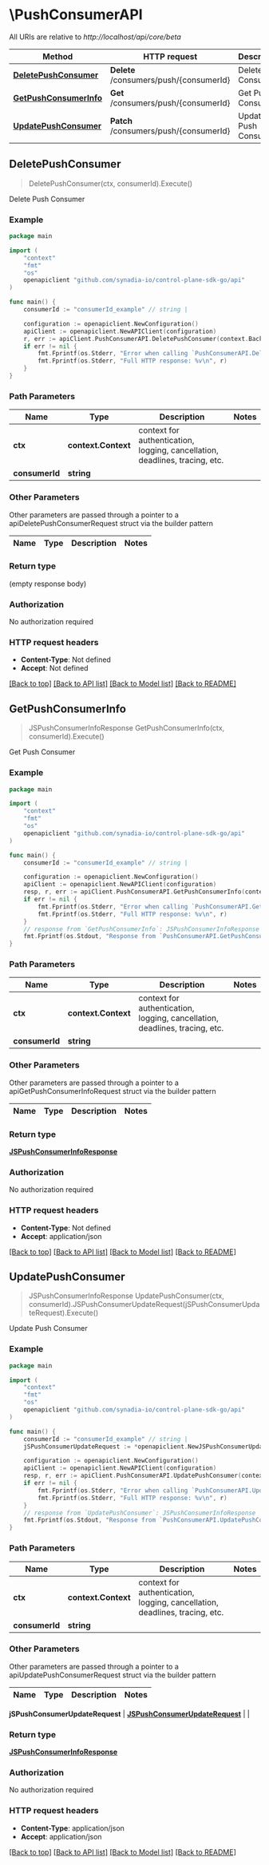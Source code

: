 # \PushConsumerAPI

All URIs are relative to *http://localhost/api/core/beta*

Method | HTTP request | Description
------------- | ------------- | -------------
[**DeletePushConsumer**](PushConsumerAPI.md#DeletePushConsumer) | **Delete** /consumers/push/{consumerId} | Delete Push Consumer
[**GetPushConsumerInfo**](PushConsumerAPI.md#GetPushConsumerInfo) | **Get** /consumers/push/{consumerId} | Get Push Consumer
[**UpdatePushConsumer**](PushConsumerAPI.md#UpdatePushConsumer) | **Patch** /consumers/push/{consumerId} | Update Push Consumer



## DeletePushConsumer

> DeletePushConsumer(ctx, consumerId).Execute()

Delete Push Consumer



### Example

```go
package main

import (
    "context"
    "fmt"
    "os"
    openapiclient "github.com/synadia-io/control-plane-sdk-go/api"
)

func main() {
    consumerId := "consumerId_example" // string | 

    configuration := openapiclient.NewConfiguration()
    apiClient := openapiclient.NewAPIClient(configuration)
    r, err := apiClient.PushConsumerAPI.DeletePushConsumer(context.Background(), consumerId).Execute()
    if err != nil {
        fmt.Fprintf(os.Stderr, "Error when calling `PushConsumerAPI.DeletePushConsumer``: %v\n", err)
        fmt.Fprintf(os.Stderr, "Full HTTP response: %v\n", r)
    }
}
```

### Path Parameters


Name | Type | Description  | Notes
------------- | ------------- | ------------- | -------------
**ctx** | **context.Context** | context for authentication, logging, cancellation, deadlines, tracing, etc.
**consumerId** | **string** |  | 

### Other Parameters

Other parameters are passed through a pointer to a apiDeletePushConsumerRequest struct via the builder pattern


Name | Type | Description  | Notes
------------- | ------------- | ------------- | -------------


### Return type

 (empty response body)

### Authorization

No authorization required

### HTTP request headers

- **Content-Type**: Not defined
- **Accept**: Not defined

[[Back to top]](#) [[Back to API list]](../README.md#documentation-for-api-endpoints)
[[Back to Model list]](../README.md#documentation-for-models)
[[Back to README]](../README.md)


## GetPushConsumerInfo

> JSPushConsumerInfoResponse GetPushConsumerInfo(ctx, consumerId).Execute()

Get Push Consumer



### Example

```go
package main

import (
    "context"
    "fmt"
    "os"
    openapiclient "github.com/synadia-io/control-plane-sdk-go/api"
)

func main() {
    consumerId := "consumerId_example" // string | 

    configuration := openapiclient.NewConfiguration()
    apiClient := openapiclient.NewAPIClient(configuration)
    resp, r, err := apiClient.PushConsumerAPI.GetPushConsumerInfo(context.Background(), consumerId).Execute()
    if err != nil {
        fmt.Fprintf(os.Stderr, "Error when calling `PushConsumerAPI.GetPushConsumerInfo``: %v\n", err)
        fmt.Fprintf(os.Stderr, "Full HTTP response: %v\n", r)
    }
    // response from `GetPushConsumerInfo`: JSPushConsumerInfoResponse
    fmt.Fprintf(os.Stdout, "Response from `PushConsumerAPI.GetPushConsumerInfo`: %v\n", resp)
}
```

### Path Parameters


Name | Type | Description  | Notes
------------- | ------------- | ------------- | -------------
**ctx** | **context.Context** | context for authentication, logging, cancellation, deadlines, tracing, etc.
**consumerId** | **string** |  | 

### Other Parameters

Other parameters are passed through a pointer to a apiGetPushConsumerInfoRequest struct via the builder pattern


Name | Type | Description  | Notes
------------- | ------------- | ------------- | -------------


### Return type

[**JSPushConsumerInfoResponse**](JSPushConsumerInfoResponse.md)

### Authorization

No authorization required

### HTTP request headers

- **Content-Type**: Not defined
- **Accept**: application/json

[[Back to top]](#) [[Back to API list]](../README.md#documentation-for-api-endpoints)
[[Back to Model list]](../README.md#documentation-for-models)
[[Back to README]](../README.md)


## UpdatePushConsumer

> JSPushConsumerInfoResponse UpdatePushConsumer(ctx, consumerId).JSPushConsumerUpdateRequest(jSPushConsumerUpdateRequest).Execute()

Update Push Consumer



### Example

```go
package main

import (
    "context"
    "fmt"
    "os"
    openapiclient "github.com/synadia-io/control-plane-sdk-go/api"
)

func main() {
    consumerId := "consumerId_example" // string | 
    jSPushConsumerUpdateRequest := *openapiclient.NewJSPushConsumerUpdateRequest() // JSPushConsumerUpdateRequest |  (optional)

    configuration := openapiclient.NewConfiguration()
    apiClient := openapiclient.NewAPIClient(configuration)
    resp, r, err := apiClient.PushConsumerAPI.UpdatePushConsumer(context.Background(), consumerId).JSPushConsumerUpdateRequest(jSPushConsumerUpdateRequest).Execute()
    if err != nil {
        fmt.Fprintf(os.Stderr, "Error when calling `PushConsumerAPI.UpdatePushConsumer``: %v\n", err)
        fmt.Fprintf(os.Stderr, "Full HTTP response: %v\n", r)
    }
    // response from `UpdatePushConsumer`: JSPushConsumerInfoResponse
    fmt.Fprintf(os.Stdout, "Response from `PushConsumerAPI.UpdatePushConsumer`: %v\n", resp)
}
```

### Path Parameters


Name | Type | Description  | Notes
------------- | ------------- | ------------- | -------------
**ctx** | **context.Context** | context for authentication, logging, cancellation, deadlines, tracing, etc.
**consumerId** | **string** |  | 

### Other Parameters

Other parameters are passed through a pointer to a apiUpdatePushConsumerRequest struct via the builder pattern


Name | Type | Description  | Notes
------------- | ------------- | ------------- | -------------

 **jSPushConsumerUpdateRequest** | [**JSPushConsumerUpdateRequest**](JSPushConsumerUpdateRequest.md) |  | 

### Return type

[**JSPushConsumerInfoResponse**](JSPushConsumerInfoResponse.md)

### Authorization

No authorization required

### HTTP request headers

- **Content-Type**: application/json
- **Accept**: application/json

[[Back to top]](#) [[Back to API list]](../README.md#documentation-for-api-endpoints)
[[Back to Model list]](../README.md#documentation-for-models)
[[Back to README]](../README.md)

